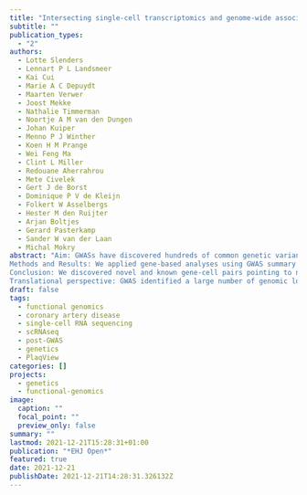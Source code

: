 ```yaml
---
title: "Intersecting single-cell transcriptomics and genome-wide association studies identifies crucial cell populations and candidate genes for atherosclerosis"
subtitle: ""
publication_types:
  - "2"
authors:
  - Lotte Slenders
  - Lennart P L Landsmeer
  - Kai Cui
  - Marie A C Depuydt
  - Maarten Verwer
  - Joost Mekke
  - Nathalie Timmerman
  - Noortje A M van den Dungen
  - Johan Kuiper
  - Menno P J Winther
  - Koen H M Prange
  - Wei Feng Ma
  - Clint L Miller
  - Redouane Aherrahrou
  - Mete Civelek
  - Gert J de Borst
  - Dominique P V de Kleijn
  - Folkert W Asselbergs
  - Hester M den Ruijter
  - Arjan Boltjes
  - Gerard Pasterkamp
  - Sander W van der Laan
  - Michal Mokry
abstract: "Aim: GWASs have discovered hundreds of common genetic variants for atherosclerotic disease and cardiovascular risk factors. The translation of susceptibility loci into biological mechanisms and targets for drug discovery remains challenging. Intersecting genetic and gene expression data has led to the identification of candidate genes. However, previously studied tissues are often non-diseased and heterogeneous in cell composition, hindering accurate candidate prioritization. Therefore, we analyzed single-cell transcriptomics from atherosclerotic plaques for cell-type-specific expression to identify atherosclerosis-associated candidate gene-cell pairs.
Methods and Results: We applied gene-based analyses using GWAS summary statistics from 46 atherosclerotic and cardiovascular disease, risk factors, and other traits. We then intersected these candidates with scRNA-seq data to identify genes specific for individual cell (sub)populations in atherosclerotic plaques. The coronary artery disease loci demonstrated a prominent signal in plaque smooth muscle cells (SKI, KANK2, SORT1) p-adj. = 0.0012, and endothelial cells (SLC44A1, ATP2B1) p-adj. = 0.0011. Finally, we used liver-derived scRNA-seq data and showed hepatocyte-specific enrichment of genes involved in serum lipid levels.
Conclusion: We discovered novel and known gene-cell pairs pointing to new biological mechanisms of atherosclerotic disease. We highlight that loci associated with coronary artery disease reveal prominent association levels in mainly plaque smooth muscle cell and endothelial cell populations. We present an intuitive single-cell transcriptomics-driven workflow rooted in human large-scale genetic studies to identify putative candidate genes and affected cells associated with cardiovascular traits. Collectively, our workflow allows for the identification of cell-specific targets relevant for atherosclerosis and can be universally applied to other complex genetic diseases and traits.
Translational perspective: GWAS identified a large number of genomic loci associated with atherosclerotic disease. The translation of these results into drug development and faster diagnostics remains challenging. With our approach, we cross-reference the GWAS findings for atherosclerotic disease with scRNA-seq data of disease-relevant tissue and bring the GWAS findings closer to the functional and mechanistic studies."
draft: false
tags:
  - functional genomics
  - coronary artery disease
  - single-cell RNA sequencing
  - scRNAseq
  - post-GWAS
  - genetics
  - PlaqView
categories: []
projects:
  - genetics
  - functional-genomics
image:
  caption: ""
  focal_point: ""
  preview_only: false
summary: ""
lastmod: 2021-12-21T15:28:31+01:00
publication: "*EHJ Open*"
featured: true
date: 2021-12-21
publishDate: 2021-12-21T14:28:31.326132Z
---
```

